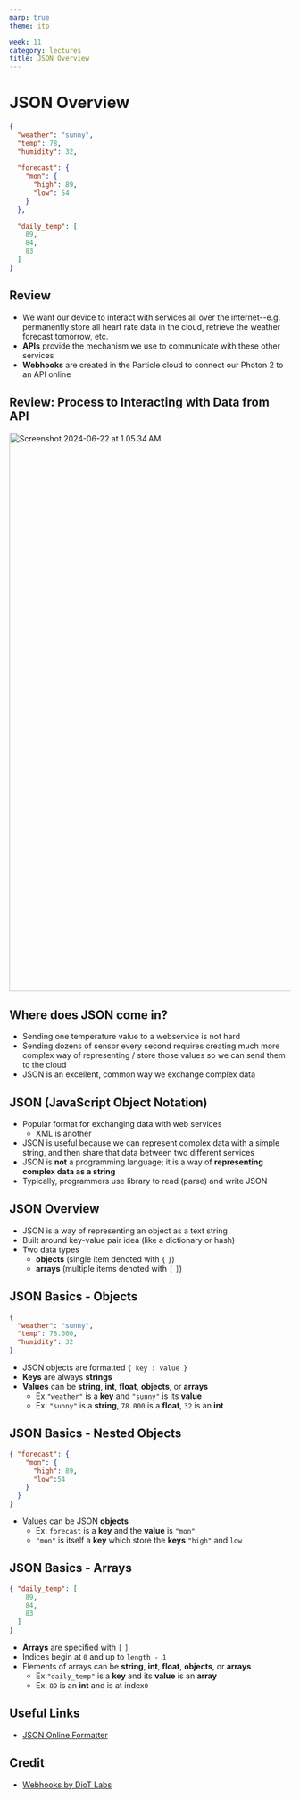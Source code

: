 ```yaml
---
marp: true
theme: itp

week: 11
category: lectures
title: JSON Overview
---
```


<!-- headingDivider: 2 -->

# JSON Overview

```json
{
  "weather": "sunny",
  "temp": 78,
  "humidity": 32,
  
  "forecast": {
    "mon": {
      "high": 89,
      "low": 54
    }
  },
    
  "daily_temp": [
    89,
    84,
    83
  ]
}
```

## Review

* We want our device to interact with services all over the internet--e.g. permanently store all heart rate data in the cloud, retrieve the weather forecast tomorrow, etc.
* **APIs** provide the mechanism we use to communicate with these other services
* **Webhooks** are created in the Particle cloud to connect our Photon 2 to an API online 

## Review: Process to Interacting with Data from API

<img src="lecture_json_overview.assets/Screenshot 2024-06-22 at 1.05.34 AM.png" alt="Screenshot 2024-06-22 at 1.05.34 AM" style="width:1000px;" />


## Where does JSON come in?

* Sending one temperature value to a webservice is not hard
* Sending dozens of sensor every second requires creating much more complex way of representing / store those values so we can send them to the cloud
* JSON is an excellent, common way we exchange complex data

## JSON (JavaScript Object Notation)

* Popular format for exchanging data with web services
  * XML is another
* JSON is useful because we can represent complex data with a simple string, and then share that data between two different services
* JSON is **not** a programming language; it is a way of **representing complex data as a string**
* Typically, programmers use library to read (parse) and write JSON

## JSON Overview

* JSON is a way of representing an object as a text string
* Built around key-value pair idea (like a dictionary or hash)
* Two data types
  * **objects** (single item denoted with `{`   `}`)
  * **arrays** (multiple items denoted with `[`   `]`)

## JSON Basics - Objects

```JSON
{ 
  "weather": "sunny", 
  "temp": 78.000, 
  "humidity": 32 
}
```

* JSON objects are formatted `{ key : value }`  
* **Keys** are  always **strings**
* **Values** can be **string**, **int**, **float**, **objects**, or **arrays**
  * Ex:`"weather"` is a **key** and `"sunny"` is its **value** 
  * Ex: `"sunny"` is a **string**, `78.000` is a **float**, `32` is an **int**

## JSON Basics - Nested Objects

```JSON
{ "forecast": {
    "mon": {
      "high": 89,
      "low":54
    }
  }
}
```

* Values can be JSON **objects** 
  * Ex: `forecast` is a **key** and the **value** is `"mon"` 
  * `"mon"` is itself a **key** which store the **keys** `"high"`  and  `low` 

## JSON Basics - Arrays

```JSON
{ "daily_temp": [
    89,
    84,
    83
  ] 
}
```

* **Arrays** are specified with `[` `]` 
* Indices begin at `0` and up to `length - 1`
* Elements of arrays can be **string**, **int**, **float**, **objects**, or **arrays**
  * Ex:`"daily_temp"` is a **key** and its **value** is an **array** 
  * Ex: `89` is an **int** and is at index`0`



## Useful Links

- [JSON Online Formatter](https://jsonformatter.org/json-pretty-print)

## Credit

- [Webhooks by DioT Labs](https://diotlabs.daraghbyrne.me/docs/working-with-data/webhooks)

